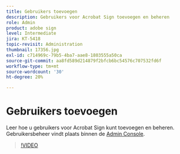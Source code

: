 ```yaml
---
title: Gebruikers toevoegen
description: Gebruikers voor Acrobat Sign toevoegen en beheren
role: Admin
product: adobe sign
level: Intermediate
jira: KT-5418
topic-revisit: Administration
thumbnail: 17356.jpg
exl-id: c714969c-79b5-4ba7-aae8-1803555a50ca
source-git-commit: aa8fd589d214879f2bfcb6bc54576c707532fd6f
workflow-type: tm+mt
source-wordcount: '30'
ht-degree: 20%

---
```


# Gebruikers toevoegen

Leer hoe u gebruikers voor Acrobat Sign kunt toevoegen en beheren. Gebruikersbeheer vindt plaats binnen de [Admin Console](https://adminconsole.adobe.com/).

>[!VIDEO](https://video.tv.adobe.com/v/3419315?quality=12&learn=on&hidetitle=true)
